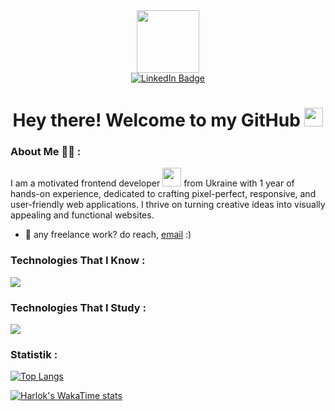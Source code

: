 <div id="header" align="center">
  <img src="https://media.giphy.com/media/M9gbBd9nbDrOTu1Mqx/giphy.gif" width="100"/>
</div>
<div id="badges" align="center">
  <a href="https://www.linkedin.com/in/evgenii-kozlov-217882230/">
    <img src="https://img.shields.io/badge/LinkedIn-blue?style=for-the-badge&logo=linkedin&logoColor=white" alt="LinkedIn Badge"/>
  </a>
</div>
<div id="badges" align="center">
  <img src="https://komarev.com/ghpvc/?username=IevgeniiKozlov&style=flat-square&color=blue" alt=""/>
</div>
<h1 align="center">
  Hey there! Welcome to my GitHub
  <img src="https://media.giphy.com/media/hvRJCLFzcasrR4ia7z/giphy.gif" width="30px"/>
</h1>

### About Me :man_technologist: :
I am a motivated frontend developer <img src="https://media.giphy.com/media/WUlplcMpOCEmTGBtBW/giphy.gif" width="30"> from Ukraine with 1 year of hands-on experience, dedicated to crafting pixel-perfect, responsive, and user-friendly web applications. I thrive on turning creative ideas into visually appealing and functional websites.

- 💼 any freelance work? do reach, [email](mailto:kozlov.ievgenii@gmail.com) :)

<h3 align="left">Technologies That I Know :</h3>

<p align="left">
  <a href="https://skillicons.dev">
    <img src="https://skillicons.dev/icons?i=html,css,tailwind,sass,js,ts,react,nextjs,gatsby,materialui,docker,mongodb,prisma,postman" />
  </a>
</p>

<h3 align="left">Technologies That I Study :</h3>

<p align="left">
  <a href="https://skillicons.dev">
    <img src="https://skillicons.dev/icons?i=express,nodejs" />
  </a>

<h3 align="left">Statistik :</h3>

[![Top Langs](https://github-readme-stats.vercel.app/api/top-langs/?username=IevgeniiKozlov&layout=compact&theme=vision-friendly-dark)](https://github.com/anuraghazra/github-readme-stats)

[![Harlok's WakaTime stats](https://github-readme-stats.vercel.app/api/wakatime?username=AkiraRapira&layout=compact)](https://github.com/anuraghazra/github-readme-stats)
